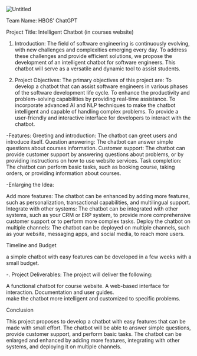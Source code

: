 ![Untitled](https://github.com/mohamedeltaieb/HBO-s-ChatGPT/assets/135392011/28a0cd26-fd82-4f6e-890b-2e88ca2a6a97)

Team Name: HBOS’ ChatGPT

Project Title: Intelligent Chatbot (in courses website) 

1. Introduction:
The field of software engineering is continuously evolving, with new challenges and complexities emerging every day. To address these challenges and provide efficient solutions, we propose the development of an intelligent chatbot for software engineers. This chatbot will serve as a versatile and dynamic tool to assist students.

2. Project Objectives:
The primary objectives of this project are:
To develop a chatbot that can assist software engineers in various phases of the software development life cycle.
To enhance the productivity and problem-solving capabilities by providing real-time assistance.
To incorporate advanced AI and NLP techniques to make the chatbot intelligent and capable of handling complex problems.
To provide a user-friendly and interactive interface for developers to interact with the chatbot.

-Features:
Greeting and introduction: The chatbot can greet users and introduce itself.
Question answering: The chatbot can answer simple questions about courses information.
Customer support: The chatbot can provide customer support by answering questions about problems, or by providing instructions on how to use website services.
Task completion: The chatbot can perform basic tasks, such as booking course, taking orders, or providing information about courses.



-Enlarging the Idea:

Add more features: The chatbot can be enhanced by adding more features, such as personalization, transactional capabilities, and multilingual support.
Integrate with other systems: The chatbot can be integrated with other systems, such as your CRM or ERP system, to provide more comprehensive customer support or to perform more complex tasks.
Deploy the chatbot on multiple channels: The chatbot can be deployed on multiple channels, such as your website, messaging apps, and social media, to reach more users.

Timeline and Budget

a simple chatbot with easy features can be developed in a few weeks with a small budget.

-. Project Deliverables:
The project will deliver the following:

A functional chatbot for course website.
A web-based interface for interaction.
Documentation and user guides.	
make the chatbot more intelligent and customized to specific problems.

Conclusion

This project proposes to develop a chatbot with easy features that can be made with small effort. The chatbot will be able to answer simple questions, provide customer support, and perform basic tasks. The chatbot can be enlarged and enhanced by adding more features, integrating with other systems, and deploying it on multiple channels.
